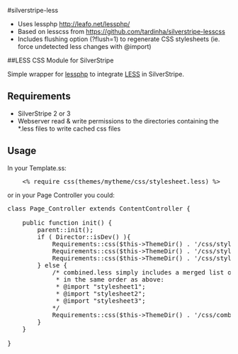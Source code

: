 #silverstripe-less

* Uses lessphp http://leafo.net/lessphp/
* Based on lesscss from https://github.com/tardinha/silverstripe-lesscss
* Includes flushing option (?flush=1) to regenerate CSS stylesheets
(ie. force undetected less changes with @import)

##LESS CSS Module for SilverStripe

Simple wrapper for [lessphp](http://leafo.net/lessphp/) to integrate [LESS](http://lesscss.org/) in SilverStripe.

## Requirements

 * SilverStripe 2 or 3
 * Webserver read & write permissions to the directories containing the *.less files to write cached css files

## Usage

In your Template.ss:

<pre>
	&lt;% require css(themes/mytheme/css/stylesheet.less) %&gt;
</pre>

or in your Page Controller you could:
<pre>
class Page_Controller extends ContentController {

    public function init() {
    	parent::init();
        if ( Director::isDev() ){
            Requirements::css($this-&gt;ThemeDir() . '/css/stylesheet1.less');
    		Requirements::css($this-&gt;ThemeDir() . '/css/stylesheet2.less');
            Requirements::css($this-&gt;ThemeDir() . '/css/stylesheet3.less');
        } else {
            /* combined.less simply includes a merged list of the above stylesheets
             * in the same order as above:
             * @import "stylesheet1";
             * @import "stylesheet2";
             * @import "stylesheet3";
            */
            Requirements::css($this-&gt;ThemeDir() . '/css/combined.less');
        }
    }

}
</pre>